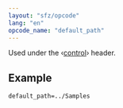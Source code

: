 ```yaml
---
layout: "sfz/opcode"
lang: "en"
opcode_name: "default_path"
---
```

Used under the ‹[control](/headers/control)› header.

## Example

```
default_path=../Samples
```
